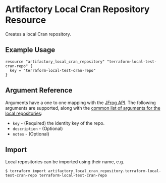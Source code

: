 # Artifactory Local Cran Repository Resource

Creates a local Cran repository.

## Example Usage

```hcl
resource "artifactory_local_cran_repository" "terraform-local-test-cran-repo" {
  key = "terraform-local-test-cran-repo"
}
```

## Argument Reference

Arguments have a one to one mapping with the [JFrog API](https://www.jfrog.com/confluence/display/RTF/Repository+Configuration+JSON).
The following arguments are supported, along with the [common list of arguments for the local repositories](local.md):

* `key` - (Required) the identity key of the repo.
* `description` - (Optional)
* `notes` - (Optional)



## Import

Local repositories can be imported using their name, e.g.
```
$ terraform import artifactory_local_cran_repository.terraform-local-test-cran-repo terraform-local-test-cran-repo
```